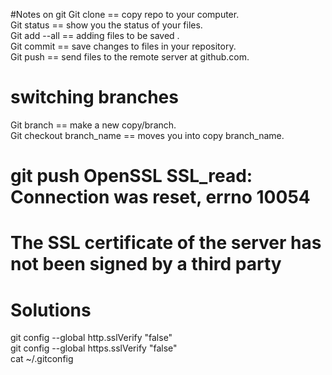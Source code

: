 #Notes on git
Git clone == copy repo to your computer.  
Git status == show you the status of your files.  
Git add --all == adding files to be saved .  
Git commit == save changes to files in your repository.  
Git push == send files to the remote server at github.com.  


# switching branches
Git branch == make a new copy/branch.  
Git checkout branch_name == moves you into copy branch_name.  

# git push   OpenSSL SSL_read: Connection was reset, errno 10054
# The SSL certificate of the server has not been signed by a third party
# Solutions
git config --global http.sslVerify "false"    
git config --global https.sslVerify "false"  
cat ~/.gitconfig  
